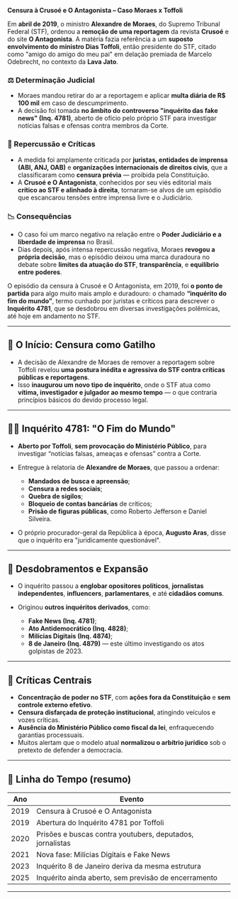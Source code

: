 **Censura à Crusoé e O Antagonista – Caso Moraes x Toffoli**

Em **abril de 2019**, o ministro **Alexandre de Moraes**, do Supremo Tribunal Federal (STF), ordenou a **remoção de uma reportagem** da revista **Crusoé** e do site **O Antagonista**. A matéria fazia referência a um **suposto envolvimento do ministro Dias Toffoli**, então presidente do STF, citado como "amigo do amigo do meu pai" em delação premiada de Marcelo Odebrecht, no contexto da **Lava Jato**.

### ⚖️ Determinação Judicial

* Moraes mandou retirar do ar a reportagem e aplicar **multa diária de R\$ 100 mil** em caso de descumprimento.
* A decisão foi tomada **no âmbito do controverso "inquérito das fake news" (Inq. 4781)**, aberto de ofício pelo próprio STF para investigar notícias falsas e ofensas contra membros da Corte.

### 📰 Repercussão e Críticas

* A medida foi amplamente criticada por **juristas, entidades de imprensa (ABI, ANJ, OAB)** e **organizações internacionais de direitos civis**, que a classificaram como **censura prévia** — proibida pela Constituição.
* A **Crusoé e O Antagonista**, conhecidos por seu viés editorial mais **crítico ao STF e alinhado à direita**, tornaram-se alvos de um episódio que escancarou tensões entre imprensa livre e o Judiciário.

### 📉 Consequências

* O caso foi um marco negativo na relação entre o **Poder Judiciário e a liberdade de imprensa** no Brasil.
* Dias depois, após intensa repercussão negativa, Moraes **revogou a própria decisão**, mas o episódio deixou uma marca duradoura no debate sobre **limites da atuação do STF**, **transparência**, e **equilíbrio entre poderes**.


O episódio da censura à Crusoé e O Antagonista, em 2019, foi **o ponto de partida** para algo muito mais amplo e duradouro: o chamado **“inquérito do fim do mundo”**, termo cunhado por juristas e críticos para descrever o **Inquérito 4781**, que se desdobrou em diversas investigações polêmicas, até hoje em andamento no STF.

---

## 🧨 **O Início: Censura como Gatilho**

* A decisão de Alexandre de Moraes de remover a reportagem sobre Toffoli revelou **uma postura inédita e agressiva do STF contra críticas públicas e reportagens**.
* Isso **inaugurou um novo tipo de inquérito**, onde o STF atua como **vítima, investigador e julgador ao mesmo tempo** — o que contraria princípios básicos do devido processo legal.

---

## 🕵️‍♂️ **Inquérito 4781: "O Fim do Mundo"**

* **Aberto por Toffoli**, **sem provocação do Ministério Público**, para investigar “notícias falsas, ameaças e ofensas” contra a Corte.
* Entregue à relatoria de **Alexandre de Moraes**, que passou a ordenar:

  * **Mandados de busca e apreensão**;
  * **Censura a redes sociais**;
  * **Quebra de sigilos**;
  * **Bloqueio de contas bancárias** de críticos;
  * **Prisão de figuras públicas**, como Roberto Jefferson e Daniel Silveira.
* O próprio procurador-geral da República à época, **Augusto Aras**, disse que o inquérito era "juridicamente questionável".

---

## 🔄 **Desdobramentos e Expansão**

* O inquérito passou a **englobar opositores políticos**, **jornalistas independentes**, **influencers**, **parlamentares**, e até **cidadãos comuns**.
* Originou **outros inquéritos derivados**, como:

  * **Fake News (Inq. 4781)**;
  * **Ato Antidemocrático (Inq. 4828)**;
  * **Milícias Digitais (Inq. 4874)**;
  * **8 de Janeiro (Inq. 4879)** — este último investigando os atos golpistas de 2023.

---

## 📌 **Críticas Centrais**

* **Concentração de poder no STF**, com **ações fora da Constituição** e **sem controle externo efetivo**.
* **Censura disfarçada de proteção institucional**, atingindo veículos e vozes críticas.
* **Ausência do Ministério Público como fiscal da lei**, enfraquecendo garantias processuais.
* Muitos alertam que o modelo atual **normalizou o arbítrio jurídico** sob o pretexto de defender a democracia.

---

## 📅 Linha do Tempo (resumo)

| Ano  | Evento                                                    |
| ---- | --------------------------------------------------------- |
| 2019 | Censura à Crusoé e O Antagonista                          |
| 2019 | Abertura do Inquérito 4781 por Toffoli                    |
| 2020 | Prisões e buscas contra youtubers, deputados, jornalistas |
| 2021 | Nova fase: Milícias Digitais e Fake News                  |
| 2023 | Inquérito 8 de Janeiro deriva da mesma estrutura          |
| 2025 | Inquérito ainda aberto, sem previsão de encerramento      |

---